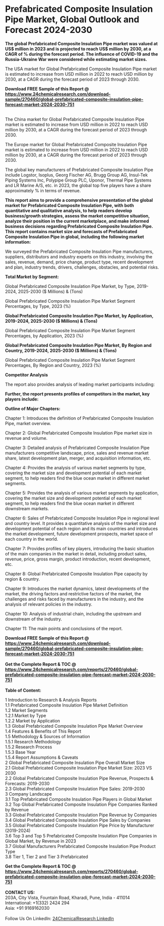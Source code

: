 <h1>Prefabricated Composite Insulation Pipe Market, Global Outlook and Forecast 2024-2030</h1><p><strong>The global Prefabricated Composite Insulation Pipe market was valued at US$ million in 2023 and is projected to reach US$ million by 2030, at a CAGR of % during the forecast period. The influence of COVID-19 and the Russia-Ukraine War were considered while estimating market sizes.</strong></p><p>
</p><p>The USA market for Global Prefabricated Composite Insulation Pipe market is estimated to increase from USD million in 2022 to reach USD million by 2030, at a CAGR during the forecast period of 2023 through 2030.</p><div><b>Download FREE Sample of this Report @ 
            <a href="https://www.24chemicalresearch.com/download-sample/270460/global-prefabricated-composite-insulation-pipe-forecast-market-2024-2030-751">
            https://www.24chemicalresearch.com/download-sample/270460/global-prefabricated-composite-insulation-pipe-forecast-market-2024-2030-751</a></b></div><br><p>
</p><p>The China market for Global Prefabricated Composite Insulation Pipe market is estimated to increase from USD million in 2022 to reach USD million by 2030, at a CAGR during the forecast period of 2023 through 2030.</p><p>
</p><p>The Europe market for Global Prefabricated Composite Insulation Pipe market is estimated to increase from USD million in 2022 to reach USD million by 2030, at a CAGR during the forecast period of 2023 through 2030.</p><p>
</p><p></p><p>
</p><p>The global key manufacturers of Prefabricated Composite Insulation Pipe include Logstor, Isoplus, Georg Fischer AG, Brugg Group AG, Insul-Tek Piping Systems Inc, Polypipe Group PLC, Uponor, Thermal Pipe Systems and LR Marine A/S, etc. in 2023, the global top five players have a share approximately % in terms of revenue.</p><p>
<strong>This report aims to provide a comprehensive presentation of the global market for Prefabricated Composite Insulation Pipe, with both quantitative and qualitative analysis, to help readers develop business/growth strategies, assess the market competitive situation, analyze their position in the current marketplace, and make informed business decisions regarding Prefabricated Composite Insulation Pipe. This report contains market size and forecasts of Prefabricated Composite Insulation Pipe in global, including the following market information:</strong></p><p>
</p><p>
</p><p>We surveyed the Prefabricated Composite Insulation Pipe manufacturers, suppliers, distributors and industry experts on this industry, involving the sales, revenue, demand, price change, product type, recent development and plan, industry trends, drivers, challenges, obstacles, and potential risks.</p><p>
<strong>Total Market by Segment:</strong></p><p>
Global Prefabricated Composite Insulation Pipe Market, by Type, 2019-2024, 2025-2030 ($ Millions) &amp; (Tons)</p><p>
Global Prefabricated Composite Insulation Pipe Market Segment Percentages, by Type, 2023 (%)</p><p>
</p><p>
</p><p><strong>Global Prefabricated Composite Insulation Pipe Market, by Application, 2019-2024, 2025-2030 ($ Millions) &amp; (Tons)</strong></p><p>
Global Prefabricated Composite Insulation Pipe Market Segment Percentages, by Application, 2023 (%)</p><p>
</p><p>
</p><p><strong>Global Prefabricated Composite Insulation Pipe Market, By Region and Country, 2019-2024, 2025-2030 ($ Millions) &amp; (Tons)</strong></p><p>
Global Prefabricated Composite Insulation Pipe Market Segment Percentages, By Region and Country, 2023 (%)</p><p>
</p><p>
</p><p><strong>Competitor Analysis</strong></p><p>
The report also provides analysis of leading market participants including:</p><p>
</p><p>
</p><p><strong>Further, the report presents profiles of competitors in the market, key players include:</strong></p><p>
</p><p>
</p><p><strong>Outline of Major Chapters:</strong></p><p>
Chapter 1: Introduces the definition of Prefabricated Composite Insulation Pipe, market overview.</p><p>
Chapter 2: Global Prefabricated Composite Insulation Pipe market size in revenue and volume.</p><p>
Chapter 3: Detailed analysis of Prefabricated Composite Insulation Pipe manufacturers competitive landscape, price, sales and revenue market share, latest development plan, merger, and acquisition information, etc.</p><p>
Chapter 4: Provides the analysis of various market segments by type, covering the market size and development potential of each market segment, to help readers find the blue ocean market in different market segments.</p><p>
Chapter 5: Provides the analysis of various market segments by application, covering the market size and development potential of each market segment, to help readers find the blue ocean market in different downstream markets.</p><p>
Chapter 6: Sales of Prefabricated Composite Insulation Pipe in regional level and country level. It provides a quantitative analysis of the market size and development potential of each region and its main countries and introduces the market development, future development prospects, market space of each country in the world.</p><p>
Chapter 7: Provides profiles of key players, introducing the basic situation of the main companies in the market in detail, including product sales, revenue, price, gross margin, product introduction, recent development, etc.</p><p>
Chapter 8: Global Prefabricated Composite Insulation Pipe capacity by region &amp; country.</p><p>
Chapter 9: Introduces the market dynamics, latest developments of the market, the driving factors and restrictive factors of the market, the challenges and risks faced by manufacturers in the industry, and the analysis of relevant policies in the industry.</p><p>
Chapter 10: Analysis of industrial chain, including the upstream and downstream of the industry.</p><p>
Chapter 11: The main points and conclusions of the report.</p><div><b>Download FREE Sample of this Report @ 
            <a href="https://www.24chemicalresearch.com/download-sample/270460/global-prefabricated-composite-insulation-pipe-forecast-market-2024-2030-751">
            https://www.24chemicalresearch.com/download-sample/270460/global-prefabricated-composite-insulation-pipe-forecast-market-2024-2030-751</a></b></div><br><div><b>Get the Complete Report & TOC @ 
            <a href="https://www.24chemicalresearch.com/reports/270460/global-prefabricated-composite-insulation-pipe-forecast-market-2024-2030-751">
            https://www.24chemicalresearch.com/reports/270460/global-prefabricated-composite-insulation-pipe-forecast-market-2024-2030-751</a></b></div><br>
            <b>Table of Content:</b><p>1 Introduction to Research & Analysis Reports<br />
    1.1 Prefabricated Composite Insulation Pipe Market Definition<br />
    1.2 Market Segments<br />
        1.2.1 Market by Type<br />
        1.2.2 Market by Application<br />
    1.3 Global Prefabricated Composite Insulation Pipe Market Overview<br />
    1.4 Features & Benefits of This Report<br />
    1.5 Methodology & Sources of Information<br />
        1.5.1 Research Methodology<br />
        1.5.2 Research Process<br />
        1.5.3 Base Year<br />
        1.5.4 Report Assumptions & Caveats<br />
2 Global Prefabricated Composite Insulation Pipe Overall Market Size<br />
    2.1 Global Prefabricated Composite Insulation Pipe Market Size: 2023 VS 2030<br />
    2.2 Global Prefabricated Composite Insulation Pipe Revenue, Prospects & Forecasts: 2019-2030<br />
    2.3 Global Prefabricated Composite Insulation Pipe Sales: 2019-2030<br />
3 Company Landscape<br />
    3.1 Top Prefabricated Composite Insulation Pipe Players in Global Market<br />
    3.2 Top Global Prefabricated Composite Insulation Pipe Companies Ranked by Revenue<br />
    3.3 Global Prefabricated Composite Insulation Pipe Revenue by Companies<br />
    3.4 Global Prefabricated Composite Insulation Pipe Sales by Companies<br />
    3.5 Global Prefabricated Composite Insulation Pipe Price by Manufacturer (2019-2024)<br />
    3.6 Top 3 and Top 5 Prefabricated Composite Insulation Pipe Companies in Global Market, by Revenue in 2023<br />
    3.7 Global Manufacturers Prefabricated Composite Insulation Pipe Product Type<br />
    3.8 Tier 1, Tier 2 and Tier 3 Prefabricated </p><div><b>Get the Complete Report & TOC @ 
            <a href="https://www.24chemicalresearch.com/reports/270460/global-prefabricated-composite-insulation-pipe-forecast-market-2024-2030-751">
            https://www.24chemicalresearch.com/reports/270460/global-prefabricated-composite-insulation-pipe-forecast-market-2024-2030-751</a></b></div><br><b>CONTACT US:</b><br>
            203A, City Vista, Fountain Road, Kharadi, Pune, India - 411014<br>
            International: +1(332) 2424 294<br>
            Asia: +91 9169162030 <br><br>
            Follow Us On LinkedIn: <a href="https://www.linkedin.com/company/24chemicalresearch/">24ChemicalResearch LinkedIn</a>